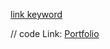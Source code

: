 [link keyword][id]

[id]: URL "Optional Title here"

// code
Link: [Portfolio][link]

[link]: https://bmj4004.gtihub.io "Go Portfolio"
